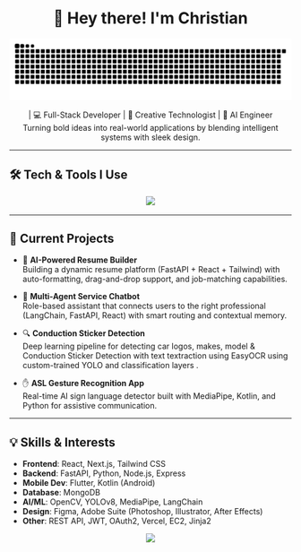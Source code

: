 <!-- Header -->
<h1 align="center">👋 Hey there! I'm Christian</h1>
<p align="center">
  <img src="https://raw.githubusercontent.com/moisesxtian/moisesxtian/output/github-snake-dark.svg" alt="github contribution snake"/>
</p>

<p align="center">
  | 💻 Full-Stack Developer | 🎨 Creative Technologist | 🤖 AI Engineer <br/>
  Turning bold ideas into real-world applications by blending intelligent systems with sleek design.
</p>

---

## 🛠️ Tech & Tools I Use
<p align="center">
  <img src="https://skillicons.dev/icons?i=python,docker,fastapi,react,html,css,js,tailwind,git,github,java,kotlin,mongodb,flutter,figma,photoshop,illustrator,aftereffects" />
</p>

---

## 🚧 Current Projects
- 📝 **AI-Powered Resume Builder**  
  Building a dynamic resume platform (FastAPI + React + Tailwind) with auto-formatting, drag-and-drop support, and job-matching capabilities.

- 🧠 **Multi-Agent Service Chatbot**  
  Role-based assistant that connects users to the right professional (LangChain, FastAPI, React) with smart routing and contextual memory.

- 🔍 **Conduction Sticker Detection**  
  Deep learning pipeline for detecting car logos, makes, model & Conduction Sticker Detection with text textraction using EasyOCR using custom-trained YOLO and classification layers .

- ✋ **ASL Gesture Recognition App**  
  Real-time AI sign language detector built with MediaPipe, Kotlin, and Python for assistive communication.

---

## 💡 Skills & Interests
- **Frontend**: React, Next.js, Tailwind CSS
- **Backend**: FastAPI, Python, Node.js, Express  
- **Mobile Dev**: Flutter, Kotlin (Android)  
- **Database**: MongoDB
- **AI/ML**: OpenCV, YOLOv8, MediaPipe, LangChain  
- **Design**: Figma, Adobe Suite (Photoshop, Illustrator, After Effects)  
- **Other**: REST API, JWT, OAuth2, Vercel, EC2, Jinja2
<p align="center">
  <img src="https://capsule-render.vercel.app/api?type=waving&color=0:9333EA,100:3B82F6&height=120&section=footer"/>
</p>
